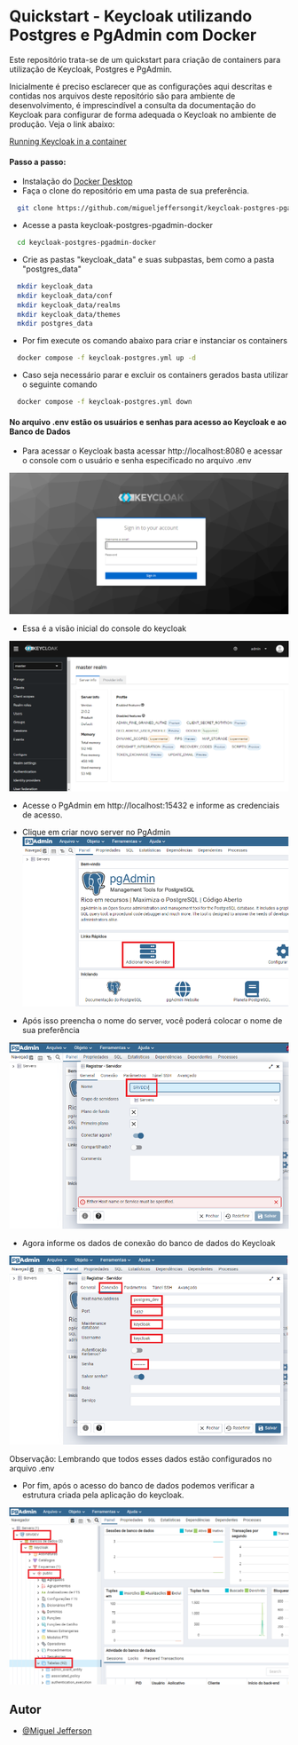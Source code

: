 # Quickstart - Keycloak utilizando Postgres e PgAdmin com Docker

Este repositório trata-se de um quickstart para criação de containers para utilização de Keycloak, Postgres e PgAdmin.

Inicialmente é preciso esclarecer que as configurações aqui descritas e contidas nos arquivos deste repositório são para ambiente de desenvolvimento, é imprescindível a consulta da documentação do Keycloak para configurar de forma adequada o Keycloak no ambiente de produção. Veja o link abaixo:

[Running Keycloak in a container](https://www.keycloak.org/server/containers)
#### Passo a passo:

- Instalação do [Docker Desktop](https://www.docker.com/products/docker-desktop/)
- Faça o clone do repositório em uma pasta de sua preferência.

```bash
  git clone https://github.com/migueljeffersongit/keycloak-postgres-pgadmin-docker.git  
```

- Acesse a pasta keycloak-postgres-pgadmin-docker 

```bash
  cd keycloak-postgres-pgadmin-docker
```

- Crie as pastas "keycloak_data" e suas subpastas, bem como a pasta "postgres_data"

```bash
  mkdir keycloak_data
  mkdir keycloak_data/conf
  mkdir keycloak_data/realms
  mkdir keycloak_data/themes
  mkdir postgres_data
```
- Por fim execute os comando abaixo para criar e instanciar os containers

```bash
  docker compose -f keycloak-postgres.yml up -d
```

- Caso seja necessário parar e excluir os containers gerados basta utilizar o seguinte comando

```bash
  docker compose -f keycloak-postgres.yml down
```

#### No arquivo .env estão os usuários e senhas para acesso ao Keycloak e ao Banco de Dados

- Para acessar o Keycloak basta acessar http://localhost:8080 e acessar o console com o usuário e senha especificado no arquivo .env

![Página login keycloak](https://raw.githubusercontent.com/migueljeffersongit/keycloak-postgres-pgadmin-docker/main/img/keycloak-login.png)

- Essa é a visão inicial do console do keycloak

![Visão inicial keycloak](https://raw.githubusercontent.com/migueljeffersongit/keycloak-postgres-pgadmin-docker/main/img/keycloak-console.png)


- Acesse o PgAdmin em http://localhost:15432 e informe as credenciais de acesso. 
- Clique em criar novo server no PgAdmin
![Criar novo server PgAdmin](https://raw.githubusercontent.com/migueljeffersongit/keycloak-postgres-pgadmin-docker/main/img/pgadmin-add-server.png)

- Após isso preencha o nome do server, você poderá colocar o nome de sua preferência

![Criar novo server PgAdmin](https://raw.githubusercontent.com/migueljeffersongit/keycloak-postgres-pgadmin-docker/main/img/pgadmin-add-server-name.png)

- Agora informe os dados de conexão do banco de dados do Keycloak

![Dados conexão banco de dados keycloak](https://raw.githubusercontent.com/migueljeffersongit/keycloak-postgres-pgadmin-docker/main/img/pgadmin-add-server-conexao.png)

Observação: Lembrando que todos esses dados estão configurados no arquivo .env

- Por fim, após o acesso do banco de dados podemos verificar a estrutura criada pela aplicação do keycloak. 

![Banco de dados Keycloak](https://raw.githubusercontent.com/migueljeffersongit/keycloak-postgres-pgadmin-docker/main/img/pgadmin-banco-de-dados-keycloak.png)

## Autor

- [@Miguel Jefferson](https://github.com/migueljeffersongit)

